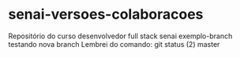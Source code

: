 # senai-versoes-colaboracoes
Repositório do curso desenvolvedor full stack senai
exemplo-branch
testando nova branch
Lembrei do comando: git status (2)
master
